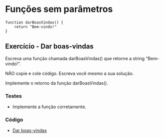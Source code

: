 # Funções sem parâmetros

```
function darBoasVindas() {
    return "Bem-vindo!"
}
```

## Exercício - Dar boas-vindas

Escreva uma função chamada darBoasVindas() que retorne a string "Bem-vindo!".

NÃO copie e cole código. Escreva você mesmo a sua solução.

Implemente o retorno da função darBoasVindas().

### Testes 
- Implemente a função corretamente.

### Código

- [Dar boas-vindas](./darBoasVindas.js)